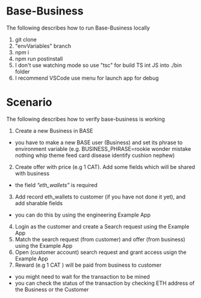 # Base-Business
The following describes how to run Base-Business locally
1. git clone
2. "envVariables" branch
3. npm i
4. npm run postinstall
5. I don't use watching mode
so use "tsc" for build TS  int JS into ./bin folder
6. I recommend VSCode use menu for launch app for debug

#  Scenario
The following describes how to verify base-business is working
1. Create a new Business in BASE
- you have to make a new BASE user (Business) and set its phrase to environment variable  (e.g. BUSINESS_PHRASE=rookie wonder mistake nothing whip theme feed card disease identify cushion nephew)
2. Create offer with price (e.g 1 CAT). Add some fields which will be shared with business 
- the field *“eth_wallets”* is required
3. Add record eth_wallets to customer (if you have not done it yet), and add sharable fields
- you can do this by using the engineering Example App
4. Login as the customer and create a Search request using the Example App
5. Match the search request (from customer) and offer (from business) using the Example App
6. Open (customer account) search request and grant access usign the Example App
7. Reward (e.g 1 CAT ) will be paid from business to customer
- you might need to wait for the transaction to be mined
- you can check the status of the transaction by checking ETH address of the Business or the Customer


